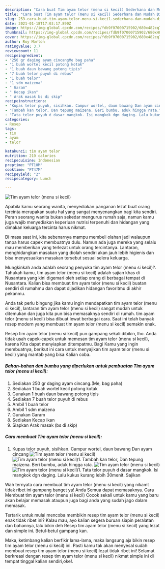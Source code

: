 ```yaml
---
description: "Cara buat Tim ayam telor (menu si kecil) Sederhana dan Mudah Dibuat"
title: "Cara buat Tim ayam telor (menu si kecil) Sederhana dan Mudah Dibuat"
slug: 253-cara-buat-tim-ayam-telor-menu-si-kecil-sederhana-dan-mudah-dibuat
date: 2021-01-18T17:03:17.890Z
image: https://img-global.cpcdn.com/recipes/fdb9f07000715902/680x482cq70/tim-ayam-telor-menu-si-kecil-foto-resep-utama.jpg
thumbnail: https://img-global.cpcdn.com/recipes/fdb9f07000715902/680x482cq70/tim-ayam-telor-menu-si-kecil-foto-resep-utama.jpg
cover: https://img-global.cpcdn.com/recipes/fdb9f07000715902/680x482cq70/tim-ayam-telor-menu-si-kecil-foto-resep-utama.jpg
author: Roy Morton
ratingvalue: 3.7
reviewcount: 11
recipeingredient:
- "250 gr daging ayam cincangMe bag paha"
- "1 buah wortel kecil potong kotak"
- "1 buah daun bawang potong tipis"
- "7 buah telor puyuh di rebus"
- "1 buah telor"
- "1 sdm maizena"
- " Garam"
- " Kecap ikan"
- " Arak masak bs di skip"
recipeinstructions:
- "Kupas telor puyuh, sisihkan. Campur wortel, daun bawang Dan ayam cincang"
- "Tambah kan telor, Dan tepung maizena. Beri bumbu, aduk hingga rata."
- "Tata telor puyuh d dasar mangkok. Isi mangkok dgn daging. Lalu kukus kurang lebih 30menit. Sajikan"
categories:
- Resep
tags:
- tim
- ayam
- telor

katakunci: tim ayam telor 
nutrition: 210 calories
recipecuisine: Indonesian
preptime: "PT10M"
cooktime: "PT47M"
recipeyield: "2"
recipecategory: Lunch

---
```



![Tim ayam telor (menu si kecil)](https://img-global.cpcdn.com/recipes/fdb9f07000715902/680x482cq70/tim-ayam-telor-menu-si-kecil-foto-resep-utama.jpg)

Apabila kamu seorang wanita, menyediakan panganan lezat buat orang tercinta merupakan suatu hal yang sangat menyenangkan bagi kita sendiri. Peran seorang  wanita bukan sekedar mengurus rumah saja, namun kamu juga wajib menyediakan keperluan nutrisi terpenuhi dan hidangan yang dimakan keluarga tercinta harus nikmat.

Di masa  saat ini, kita sebenarnya mampu membeli olahan jadi walaupun tanpa harus capek membuatnya dulu. Namun ada juga mereka yang selalu mau memberikan yang terlezat untuk orang tercintanya. Lantaran, menghidangkan masakan yang diolah sendiri akan jauh lebih higienis dan bisa menyesuaikan masakan tersebut sesuai selera keluarga. 



Mungkinkah anda adalah seorang penyuka tim ayam telor (menu si kecil)?. Tahukah kamu, tim ayam telor (menu si kecil) adalah sajian khas di Nusantara yang kini digemari oleh setiap orang di berbagai tempat di Nusantara. Kalian bisa membuat tim ayam telor (menu si kecil) buatan sendiri di rumahmu dan dapat dijadikan hidangan favoritmu di akhir pekanmu.

Anda tak perlu bingung jika kamu ingin mendapatkan tim ayam telor (menu si kecil), lantaran tim ayam telor (menu si kecil) sangat mudah untuk ditemukan dan juga kita pun bisa memasaknya sendiri di rumah. tim ayam telor (menu si kecil) bisa dibuat lewat berbagai cara. Saat ini telah banyak resep modern yang membuat tim ayam telor (menu si kecil) semakin enak.

Resep tim ayam telor (menu si kecil) pun gampang sekali dibikin, lho. Anda tidak usah capek-capek untuk memesan tim ayam telor (menu si kecil), karena Kita dapat menyiapkan ditempatmu. Bagi Kamu yang ingin membuatnya, berikut ini cara untuk menyajikan tim ayam telor (menu si kecil) yang mantab yang bisa Kalian coba.

<!--inarticleads1-->

##### Bahan-bahan dan bumbu yang diperlukan untuk pembuatan Tim ayam telor (menu si kecil):

1. Sediakan 250 gr daging ayam cincang.(Me, bag paha)
1. Sediakan 1 buah wortel kecil potong kotak
1. Gunakan 1 buah daun bawang potong tipis
1. Sediakan 7 buah telor puyuh di rebus
1. Ambil 1 buah telor
1. Ambil 1 sdm maizena
1. Gunakan  Garam
1. Sediakan  Kecap ikan
1. Siapkan  Arak masak (bs di skip)




<!--inarticleads2-->

##### Cara membuat Tim ayam telor (menu si kecil):

1. Kupas telor puyuh, sisihkan. Campur wortel, daun bawang Dan ayam cincang
<img src="https://img-global.cpcdn.com/steps/ec6c7e739b1b0550/160x128cq70/tim-ayam-telor-menu-si-kecil-langkah-memasak-1-foto.jpg" alt="Tim ayam telor (menu si kecil)"><img src="https://img-global.cpcdn.com/steps/76bbe62dc1b13111/160x128cq70/tim-ayam-telor-menu-si-kecil-langkah-memasak-1-foto.jpg" alt="Tim ayam telor (menu si kecil)">1. Tambah kan telor, Dan tepung maizena. Beri bumbu, aduk hingga rata.
<img src="https://img-global.cpcdn.com/steps/bdec755471f394ee/160x128cq70/tim-ayam-telor-menu-si-kecil-langkah-memasak-2-foto.jpg" alt="Tim ayam telor (menu si kecil)"><img src="https://img-global.cpcdn.com/steps/e76e01a96bf17966/160x128cq70/tim-ayam-telor-menu-si-kecil-langkah-memasak-2-foto.jpg" alt="Tim ayam telor (menu si kecil)">1. Tata telor puyuh d dasar mangkok. Isi mangkok dgn daging. Lalu kukus kurang lebih 30menit. Sajikan




Wah ternyata cara membuat tim ayam telor (menu si kecil) yang nikamt tidak ribet ini gampang banget ya! Anda Semua dapat memasaknya. Cara Membuat tim ayam telor (menu si kecil) Cocok sekali untuk kamu yang baru akan belajar memasak ataupun juga bagi anda yang sudah jago dalam memasak.

Tertarik untuk mulai mencoba membikin resep tim ayam telor (menu si kecil) enak tidak ribet ini? Kalau mau, ayo kalian segera buruan siapin peralatan dan bahannya, lalu bikin deh Resep tim ayam telor (menu si kecil) yang lezat dan simple ini. Betul-betul gampang kan. 

Maka, ketimbang kalian berfikir lama-lama, maka langsung aja bikin resep tim ayam telor (menu si kecil) ini. Pasti kamu tak akan menyesal sudah membuat resep tim ayam telor (menu si kecil) lezat tidak ribet ini! Selamat berkreasi dengan resep tim ayam telor (menu si kecil) nikmat simple ini di tempat tinggal kalian sendiri,oke!.

